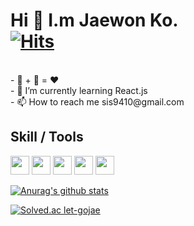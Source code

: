 # Hi 👋 I.m Jaewon Ko.</br> [![Hits](https://hits.seeyoufarm.com/api/count/incr/badge.svg?url=https%3A%2F%2Fgithub.com%2Flets-gojae&count_bg=%2346523E&title_bg=%232E8678&icon=react.svg&icon_color=%2361FDB9&title=Lets_Gojae&edge_flat=false)](https://hits.seeyoufarm.com)


</br>
- 🥩 + 🍺 = ❤️ </br>
- 🌱 I’m currently learning React.js </br>
- 📫 How to reach me sis9410@gmail.com </br>

## Skill / Tools

<img src="https://user-images.githubusercontent.com/13250888/53627364-a16d0100-3c4b-11e9-84e2-a8c2f7311695.png" width="30px" height="30px"> <img src="https://user-images.githubusercontent.com/13250888/62798586-90d58680-bb19-11e9-9a82-9762725abede.png" width="30px" height="30px">
<img src="https://camo.githubusercontent.com/b2e5188fd861a0ebfe793b413a8e9b818d57abee/68747470733a2f2f64657669636f6e732e6769746875622e696f2f64657669636f6e2f64657669636f6e2e6769742f69636f6e732f736173732f736173732d6f726967696e616c2e737667" width="30px" height="30px">
<img src="https://camo.githubusercontent.com/5712bffd0347cc2744de599dc54473dc1ebbfe82/68747470733a2f2f64657669636f6e732e6769746875622e696f2f64657669636f6e2f64657669636f6e2e6769742f69636f6e732f637373332f637373332d6f726967696e616c2d776f72646d61726b2e737667" width="30px" height="30px">
<img src="https://camo.githubusercontent.com/9599dc988280bea2ca5c44c4796f13494f9ff3f7/68747470733a2f2f64657669636f6e732e6769746875622e696f2f64657669636f6e2f64657669636f6e2e6769742f69636f6e732f68746d6c352f68746d6c352d6f726967696e616c2d776f72646d61726b2e737667" width="30px" height="30px">

[![Anurag's github stats](https://github-readme-stats.vercel.app/api?username=lets-gojae)](https://github.com/anuraghazra/github-readme-stats)

[![Solved.ac
let-gojae](http://mazassumnida.wtf/api/generate_badge?boj={handle})](https://solved.ac/{handle})
